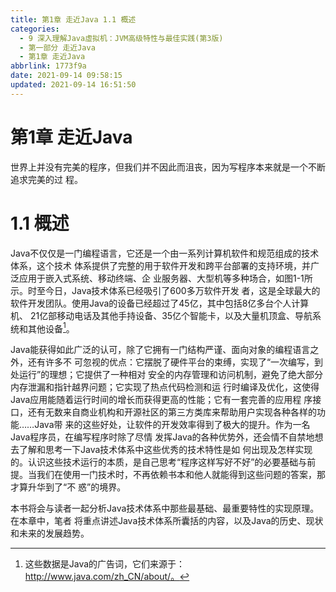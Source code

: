 ```yaml
---
title: 第1章 走近Java 1.1 概述
categories: 
  - 9 深入理解Java虛拟机：JVM高级特性与最佳实践(第3版)
  - 第一部分 走近Java
  - 第1章 走近Java
abbrlink: 1773f9a
date: 2021-09-14 09:58:15
updated: 2021-09-14 16:51:50
---
```

# 第1章 走近Java
世界上并没有完美的程序，但我们并不因此而沮丧，因为写程序本来就是一个不断追求完美的过 程。
# 1.1 概述
Java不仅仅是一门编程语言，它还是一个由一系列计算机软件和规范组成的技术体系，这个技术 体系提供了完整的用于软件开发和跨平台部署的支持环境，并广泛应用于嵌入式系统、移动终端、企 业服务器、大型机等多种场合，如图1-1所示。时至今日，Java技术体系已经吸引了600多万软件开发 者，这是全球最大的软件开发团队。使用Java的设备已经超过了45亿，其中包括8亿多台个人计算机、 21亿部移动电话及其他手持设备、35亿个智能卡，以及大量机顶盒、导航系统和其他设备[^1]。

Java能获得如此广泛的认可，除了它拥有一门结构严谨、面向对象的编程语言之外，还有许多不 可忽视的优点：它摆脱了硬件平台的束缚，实现了“一次编写，到处运行”的理想；它提供了一种相对 安全的内存管理和访问机制，避免了绝大部分内存泄漏和指针越界问题；它实现了热点代码检测和运 行时编译及优化，这使得Java应用能随着运行时间的增长而获得更高的性能；它有一套完善的应用程 序接口，还有无数来自商业机构和开源社区的第三方类库来帮助用户实现各种各样的功能……Java带 来的这些好处，让软件的开发效率得到了极大的提升。作为一名Java程序员，在编写程序时除了尽情 发挥Java的各种优势外，还会情不自禁地想去了解和思考一下Java技术体系中这些优秀的技术特性是如 何出现及怎样实现的。认识这些技术运行的本质，是自己思考“程序这样写好不好”的必要基础与前 提。当我们在使用一门技术时，不再依赖书本和他人就能得到这些问题的答案，那才算升华到了“不 惑”的境界。

本书将会与读者一起分析Java技术体系中那些最基础、最重要特性的实现原理。在本章中，笔者 将重点讲述Java技术体系所囊括的内容，以及Java的历史、现状和未来的发展趋势。

[^1]: 这些数据是Java的广告词，它们来源于：http://www.java.com/zh_CN/about/。
